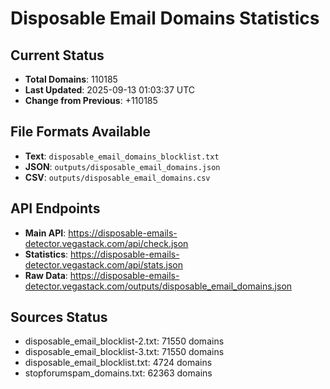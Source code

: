 # Disposable Email Domains Statistics

## Current Status
- **Total Domains**: 110185
- **Last Updated**: 2025-09-13 01:03:37 UTC
- **Change from Previous**: +110185

## File Formats Available
- **Text**: `disposable_email_domains_blocklist.txt`
- **JSON**: `outputs/disposable_email_domains.json`
- **CSV**: `outputs/disposable_email_domains.csv`

## API Endpoints
- **Main API**: https://disposable-emails-detector.vegastack.com/api/check.json
- **Statistics**: https://disposable-emails-detector.vegastack.com/api/stats.json
- **Raw Data**: https://disposable-emails-detector.vegastack.com/outputs/disposable_email_domains.json

## Sources Status
- disposable_email_blocklist-2.txt: 71550 domains
- disposable_email_blocklist-3.txt: 71550 domains
- disposable_email_blocklist.txt: 4724 domains
- stopforumspam_domains.txt: 62363 domains

